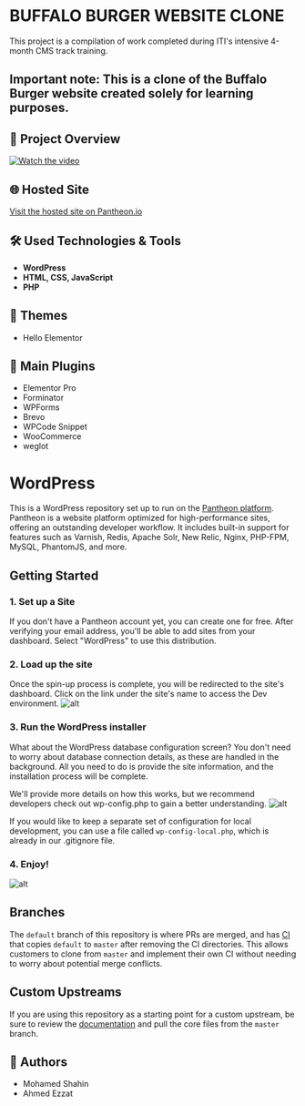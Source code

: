 # BUFFALO BURGER WEBSITE CLONE

This project is a compilation of work completed during ITI's intensive 4-month CMS track training.

## Important note: This is a clone of the Buffalo Burger website created solely for learning purposes.

## 🎥 Project Overview
[![Watch the video](https://img.youtube.com/vi/9GPdvOJG6lg/maxresdefault.jpg)](https://youtu.be/9GPdvOJG6lg)

## 🌐 Hosted Site
[Visit the hosted site on Pantheon.io](https://dev-baflfoburger.pantheonsite.io/)

## 🛠️ Used Technologies & Tools
- **WordPress**
- **HTML, CSS, JavaScript**
- **PHP**

## 🎨 Themes
- Hello Elementor

## 🔌 Main Plugins
- Elementor Pro
- Forminator
- WPForms
- Brevo
- WPCode Snippet
- WooCommerce
- weglot

# WordPress
This is a WordPress repository set up to run on the [Pantheon platform](https://pantheon.io).
Pantheon is a website platform optimized for high-performance sites, offering an outstanding developer workflow. It includes built-in support for features such as Varnish, Redis, Apache Solr, New Relic, Nginx, PHP-FPM, MySQL, PhantomJS, and more.

## Getting Started

### 1. Set up a Site
If you don't have a Pantheon account yet, you can create one for free. After verifying your email address, you'll be able to add sites from your dashboard. Select "WordPress" to use this distribution.

### 2. Load up the site

Once the spin-up process is complete, you will be redirected to the site's dashboard. Click on the link under the site's name to access the Dev environment.
![alt](http://i.imgur.com/2wjCj9j.png?1, '')

### 3. Run the WordPress installer

What about the WordPress database configuration screen? You don't need to worry about database connection details, as these are handled in the background. All you need to do is provide the site information, and the installation process will be complete.

We'll provide more details on how this works, but we recommend developers check out wp-config.php to gain a better understanding.
![alt](http://i.imgur.com/4EOcqYN.png, '')

If you would like to keep a separate set of configuration for local development, you can use a file called `wp-config-local.php`, which is already in our .gitignore file.

### 4. Enjoy!

![alt](http://i.imgur.com/fzIeQBP.png, '')

## Branches

The `default` branch of this repository is where PRs are merged, and has [CI](https://github.com/pantheon-systems/WordPress/tree/default/.circleci) that copies `default` to `master` after removing the CI directories. This allows customers to clone from `master` and implement their own CI without needing to worry about potential merge conflicts.

## Custom Upstreams

If you are using this repository as a starting point for a custom upstream, be sure to review the [documentation](https://pantheon.io/docs/create-custom-upstream#pull-in-core-from-pantheons-upstream) and pull the core files from the `master` branch.

## 👥 Authors
- Mohamed Shahin
- Ahmed Ezzat
